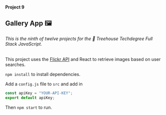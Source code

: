 #### Project 9

## Gallery App 🖼️

###### This is the ninth of twelve projects for the 🏡 Treehouse Techdegree Full Stack JavaScript.

This project uses the [Flickr API](https://www.flickr.com/services/api/explore/flickr.photos.search) and React to retrieve images based on user searches. 

`npm install` to install dependencies.

Add a  `config.js` file to `src` and add in

```javascript
const apiKey = "YOUR-API-KEY"; 
export default apiKey;
```

Then `npm start` to run.